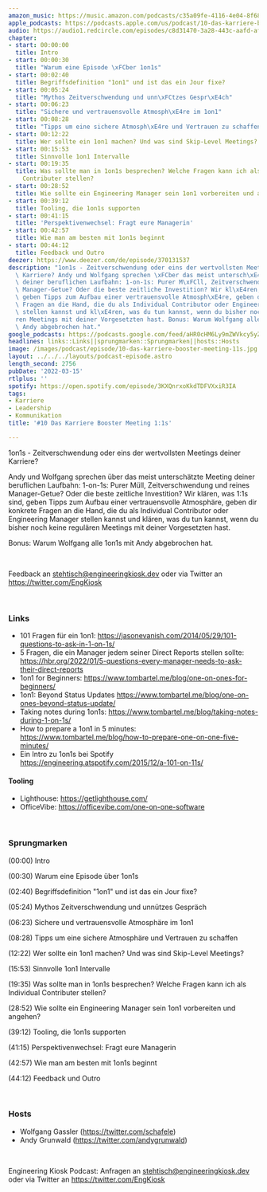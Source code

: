```yaml
---
amazon_music: https://music.amazon.com/podcasts/c35a09fe-4116-4e04-8f68-77d61b112e46/episodes/8d90437c-e8a1-48a8-9ee3-d1c29b6d6153/engineering-kiosk-10-das-karriere-booster-meeting-1-1s
apple_podcasts: https://podcasts.apple.com/us/podcast/10-das-karriere-booster-meeting-1-1s/id1603082924?i=1000554051253
audio: https://audio1.redcircle.com/episodes/c8d31470-3a28-443c-aafd-af96625f4146/stream.mp3
chapter:
- start: 00:00:00
  title: Intro
- start: 00:00:30
  title: "Warum eine Episode \xFCber 1on1s"
- start: 00:02:40
  title: Begriffsdefinition "1on1" und ist das ein Jour fixe?
- start: 00:05:24
  title: "Mythos Zeitverschwendung und unn\xFCtzes Gespr\xE4ch"
- start: 00:06:23
  title: "Sichere und vertrauensvolle Atmosph\xE4re im 1on1"
- start: 00:08:28
  title: "Tipps um eine sichere Atmosph\xE4re und Vertrauen zu schaffen"
- start: 00:12:22
  title: Wer sollte ein 1on1 machen? Und was sind Skip-Level Meetings?
- start: 00:15:53
  title: Sinnvolle 1on1 Intervalle
- start: 00:19:35
  title: Was sollte man in 1on1s besprechen? Welche Fragen kann ich als Individual
    Contributer stellen?
- start: 00:28:52
  title: Wie sollte ein Engineering Manager sein 1on1 vorbereiten und angehen?
- start: 00:39:12
  title: Tooling, die 1on1s supporten
- start: 00:41:15
  title: 'Perspektivenwechsel: Fragt eure Managerin'
- start: 00:42:57
  title: Wie man am besten mit 1on1s beginnt
- start: 00:44:12
  title: Feedback und Outro
deezer: https://www.deezer.com/de/episode/370131537
description: "1on1s - Zeitverschwendung oder eins der wertvollsten Meetings deiner\
  \ Karriere? Andy und Wolfgang sprechen \xFCber das meist untersch\xE4tzte Meeting\
  \ deiner beruflichen Laufbahn: 1-on-1s: Purer M\xFCll, Zeitverschwendung und reines\
  \ Manager-Getue? Oder die beste zeitliche Investition? Wir kl\xE4ren, was 1:1s sind,\
  \ geben Tipps zum Aufbau einer vertrauensvolle Atmosph\xE4re, geben dir konkrete\
  \ Fragen an die Hand, die du als Individual Contributor oder Engineering Manager\
  \ stellen kannst und kl\xE4ren, was du tun kannst, wenn du bisher noch keine regul\xE4\
  ren Meetings mit deiner Vorgesetzten hast. Bonus: Warum Wolfgang alle 1on1s mit\
  \ Andy abgebrochen hat."
google_podcasts: https://podcasts.google.com/feed/aHR0cHM6Ly9mZWVkcy5yZWRjaXJjbGUuY29tLzBlY2ZkZmQ3LWZkYTEtNGMzZC05NTE1LTQ3NjcyN2Y5ZGY1ZQ/episode/YzgxNmY3NjAtYTYwYy00OTAyLTgwN2MtODgwYzNlZWEzMGNm?sa=X&ved=0CAUQkfYCahcKEwi4xMSxj4L4AhUAAAAAHQAAAAAQNQ
headlines: links::Links||sprungmarken::Sprungmarken||hosts::Hosts
image: /images/podcast/episode/10-das-karriere-booster-meeting-11s.jpg
layout: ../../../layouts/podcast-episode.astro
length_second: 2756
pubDate: '2022-03-15'
rtlplus: ''
spotify: https://open.spotify.com/episode/3KXQnrxoKkdTDFVXxiR3IA
tags:
- Karriere
- Leadership
- Kommunikation
title: '#10 Das Karriere Booster Meeting 1:1s'

---
```

<p>1on1s - Zeitverschwendung oder eins der wertvollsten Meetings deiner Karriere?</p><p>Andy und Wolfgang sprechen über das meist unterschätzte Meeting deiner beruflichen Laufbahn: 1-on-1s: Purer Müll, Zeitverschwendung und reines Manager-Getue? Oder die beste zeitliche Investition? Wir klären, was 1:1s sind, geben Tipps zum Aufbau einer vertrauensvolle Atmosphäre, geben dir konkrete Fragen an die Hand, die du als Individual Contributor oder Engineering Manager stellen kannst und klären, was du tun kannst, wenn du bisher noch keine regulären Meetings mit deiner Vorgesetzten hast.</p><p>Bonus: Warum Wolfgang alle 1on1s mit Andy abgebrochen hat.</p><p><br></p><p>Feedback an <a href="mailto:stehtisch@engineeringkiosk.dev" rel="nofollow">stehtisch@engineeringkiosk.dev</a> oder via Twitter an <a href="https://twitter.com/EngKiosk" rel="nofollow">https://twitter.com/EngKiosk</a></p><p><br></p><h3 id="links">Links</h3><ul><li>101 Fragen für ein 1on1: <a href="https://jasonevanish.com/2014/05/29/101-questions-to-ask-in-1-on-1s/" rel="nofollow">https://jasonevanish.com/2014/05/29/101-questions-to-ask-in-1-on-1s/</a></li><li>5 Fragen, die ein Manager jedem seiner Direct Reports stellen sollte: <a href="https://hbr.org/2022/01/5-questions-every-manager-needs-to-ask-their-direct-reports" rel="nofollow">https://hbr.org/2022/01/5-questions-every-manager-needs-to-ask-their-direct-reports</a></li><li>1on1 for Beginners: <a href="https://www.tombartel.me/blog/one-on-ones-for-beginners/" rel="nofollow">https://www.tombartel.me/blog/one-on-ones-for-beginners/</a></li><li>1on1: Beyond Status Updates <a href="https://www.tombartel.me/blog/one-on-ones-beyond-status-update/" rel="nofollow">https://www.tombartel.me/blog/one-on-ones-beyond-status-update/</a></li><li>Taking notes during 1on1s: <a href="https://www.tombartel.me/blog/taking-notes-during-1-on-1s/" rel="nofollow">https://www.tombartel.me/blog/taking-notes-during-1-on-1s/</a></li><li>How to prepare a 1on1 in 5 minutes: <a href="https://www.tombartel.me/blog/how-to-prepare-one-on-one-five-minutes/" rel="nofollow">https://www.tombartel.me/blog/how-to-prepare-one-on-one-five-minutes/</a></li><li>Ein Intro zu 1on1s bei Spotify <a href="https://engineering.atspotify.com/2015/12/a-101-on-11s/" rel="nofollow">https://engineering.atspotify.com/2015/12/a-101-on-11s/</a> </li></ul><h4>Tooling</h4><ul><li>Lighthouse: <a href="https://getlighthouse.com/" rel="nofollow">https://getlighthouse.com/</a></li><li>OfficeVibe: <a href="https://officevibe.com/one-on-one-software" rel="nofollow">https://officevibe.com/one-on-one-software</a></li></ul><p><br></p><h3 id="sprungmarken">Sprungmarken</h3><p>(00:00) Intro</p><p>(00:30) Warum eine Episode über 1on1s</p><p>(02:40) Begriffsdefinition &#34;1on1&#34; und ist das ein Jour fixe?</p><p>(05:24) Mythos Zeitverschwendung und unnützes Gespräch</p><p>(06:23) Sichere und vertrauensvolle Atmosphäre im 1on1</p><p>(08:28) Tipps um eine sichere Atmosphäre und Vertrauen zu schaffen</p><p>(12:22) Wer sollte ein 1on1 machen? Und was sind Skip-Level Meetings?</p><p>(15:53) Sinnvolle 1on1 Intervalle</p><p>(19:35) Was sollte man in 1on1s besprechen? Welche Fragen kann ich als Individual Contributer stellen?</p><p>(28:52) Wie sollte ein Engineering Manager sein 1on1 vorbereiten und angehen?</p><p>(39:12) Tooling, die 1on1s supporten</p><p>(41:15) Perspektivenwechsel: Fragt eure Managerin</p><p>(42:57) Wie man am besten mit 1on1s beginnt</p><p>(44:12) Feedback und Outro</p><p><br></p><h3 id="hosts">Hosts</h3><ul><li>Wolfgang Gassler (<a href="https://twitter.com/schafele" rel="nofollow">https://twitter.com/schafele</a>)</li><li>Andy Grunwald (<a href="https://twitter.com/andygrunwald" rel="nofollow">https://twitter.com/andygrunwald</a>)</li></ul><p><br></p><p>Engineering Kiosk Podcast: Anfragen an <a href="mailto:stehtisch@engineeringkiosk.dev" rel="nofollow">stehtisch@engineeringkiosk.dev</a> oder via Twitter an <a href="https://twitter.com/EngKiosk" rel="nofollow">https://twitter.com/EngKiosk</a></p>